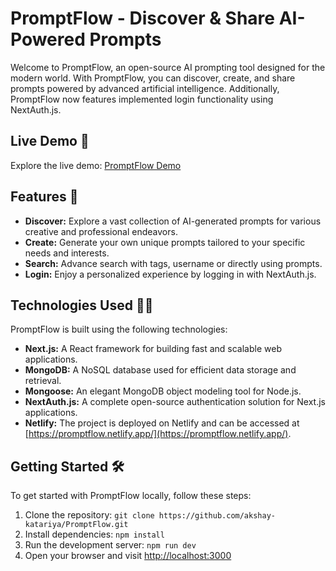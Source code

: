
# PromptFlow - Discover & Share AI-Powered Prompts

Welcome to PromptFlow, an open-source AI prompting tool designed for the modern world. With PromptFlow, you can discover, create, and share prompts powered by advanced artificial intelligence. Additionally, PromptFlow now features implemented login functionality using NextAuth.js.

## Live Demo 🚀

Explore the live demo: [PromptFlow Demo](https://promptflow.netlify.app/)

## Features 🤩

-   **Discover:** Explore a vast collection of AI-generated prompts for various creative and professional endeavors.
-   **Create:** Generate your own unique prompts tailored to your specific needs and interests.
-   **Search:** Advance search with tags, username or directly using prompts.
-   **Login:** Enjoy a personalized experience by logging in with NextAuth.js.

## Technologies Used 👨‍💻

PromptFlow is built using the following technologies:

-   **Next.js:** A React framework for building fast and scalable web applications.
-   **MongoDB:** A NoSQL database used for efficient data storage and retrieval.
-   **Mongoose:** An elegant MongoDB object modeling tool for Node.js.
-   **NextAuth.js:** A complete open-source authentication solution for Next.js applications.
-   **Netlify:** The project is deployed on Netlify and can be accessed at [https://promptflow.netlify.app/](https://promptflow.netlify.app/).

## Getting Started 🛠️

To get started with PromptFlow locally, follow these steps:

1.  Clone the repository: `git clone https://github.com/akshay-katariya/PromptFlow.git`
2.  Install dependencies: `npm install`
3.  Run the development server: `npm run dev`
4.  Open your browser and visit [http://localhost:3000](http://localhost:3000/)
